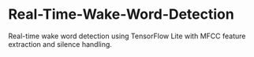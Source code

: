 # Real-Time-Wake-Word-Detection
Real-time wake word detection using TensorFlow Lite with MFCC feature extraction and silence handling.
